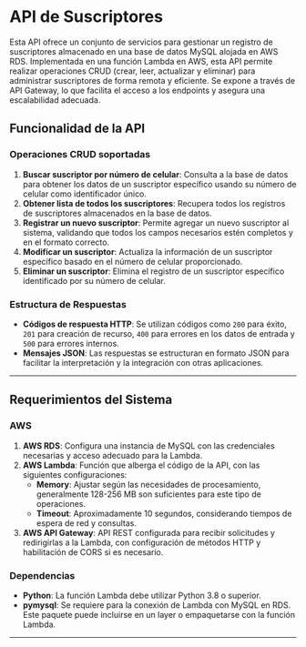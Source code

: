 # API de Suscriptores

Esta API ofrece un conjunto de servicios para gestionar un registro de suscriptores almacenado en una base de datos MySQL alojada en AWS RDS. Implementada en una función Lambda en AWS, esta API permite realizar operaciones CRUD (crear, leer, actualizar y eliminar) para administrar suscriptores de forma remota y eficiente. Se expone a través de API Gateway, lo que facilita el acceso a los endpoints y asegura una escalabilidad adecuada.

## Funcionalidad de la API

### Operaciones CRUD soportadas

1. **Buscar suscriptor por número de celular**: Consulta a la base de datos para obtener los datos de un suscriptor específico usando su número de celular como identificador único.
2. **Obtener lista de todos los suscriptores**: Recupera todos los registros de suscriptores almacenados en la base de datos.
3. **Registrar un nuevo suscriptor**: Permite agregar un nuevo suscriptor al sistema, validando que todos los campos necesarios estén completos y en el formato correcto.
4. **Modificar un suscriptor**: Actualiza la información de un suscriptor específico basado en el número de celular proporcionado.
5. **Eliminar un suscriptor**: Elimina el registro de un suscriptor específico identificado por su número de celular.

### Estructura de Respuestas

- **Códigos de respuesta HTTP**: Se utilizan códigos como `200` para éxito, `201` para creación de recurso, `400` para errores en los datos de entrada y `500` para errores internos.
- **Mensajes JSON**: Las respuestas se estructuran en formato JSON para facilitar la interpretación y la integración con otras aplicaciones.

---

## Requerimientos del Sistema

### AWS

1. **AWS RDS**: Configura una instancia de MySQL con las credenciales necesarias y acceso adecuado para la Lambda.
2. **AWS Lambda**: Función que alberga el código de la API, con las siguientes configuraciones:
   - **Memory**: Ajustar según las necesidades de procesamiento, generalmente 128-256 MB son suficientes para este tipo de operaciones.
   - **Timeout**: Aproximadamente 10 segundos, considerando tiempos de espera de red y consultas.
3. **AWS API Gateway**: API REST configurada para recibir solicitudes y redirigirlas a la Lambda, con configuración de métodos HTTP y habilitación de CORS si es necesario.

### Dependencias

- **Python**: La función Lambda debe utilizar Python 3.8 o superior.
- **pymysql**: Se requiere para la conexión de Lambda con MySQL en RDS. Este paquete puede incluirse en un layer o empaquetarse con la función Lambda.

---
